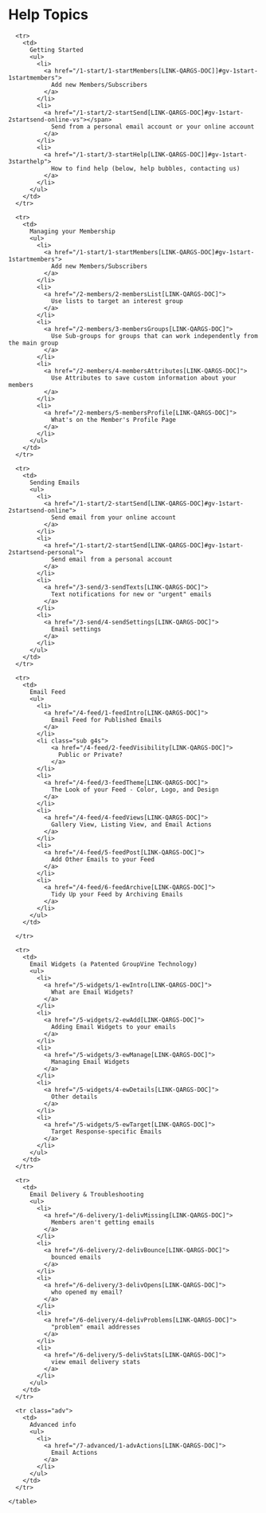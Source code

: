 # Help Topics

<div id="gv-service-help-topics">

  <div class="tocTable">
    <table style="width:100%">

      <tr>
        <td>
          Getting Started
          <ul>
            <li>
              <a href="/1-start/1-startMembers[LINK-QARGS-DOC]]#gv-1start-1startmembers">
                Add new Members/Subscribers
              </a>
            </li>
            <li>
              <a href="/1-start/2-startSend[LINK-QARGS-DOC]#gv-1start-2startsend-online-vs"></span>
                Send from a personal email account or your online account
              </a>
            </li>
            <li>
              <a href="/1-start/3-startHelp[LINK-QARGS-DOC]]#gv-1start-3starthelp">
                How to find help (below, help bubbles, contacting us)
              </a>
            </li>
          </ul>
        </td>
      </tr>

      <tr>
        <td>
          Managing your Membership
          <ul>
            <li>
              <a href="/1-start/1-startMembers[LINK-QARGS-DOC]#gv-1start-1startmembers">
                Add new Members/Subscribers
              </a>
            </li>
            <li>
              <a href="/2-members/2-membersList[LINK-QARGS-DOC]">
                Use lists to target an interest group
              </a>
            </li>
            <li>
              <a href="/2-members/3-membersGroups[LINK-QARGS-DOC]">
                Use Sub-groups for groups that can work independently from the main group
              </a>
            </li>
            <li>
              <a href="/2-members/4-membersAttributes[LINK-QARGS-DOC]">
                Use Attributes to save custom information about your members
              </a>
            </li>
            <li>
              <a href="/2-members/5-membersProfile[LINK-QARGS-DOC]">
                What's on the Member's Profile Page
              </a>
            </li>
          </ul>
        </td>
      </tr>

      <tr>
        <td>
          Sending Emails
          <ul>
            <li>
              <a href="/1-start/2-startSend[LINK-QARGS-DOC]#gv-1start-2startsend-online">
                Send email from your online account
              </a>
            </li>
            <li>
              <a href="/1-start/2-startSend[LINK-QARGS-DOC]#gv-1start-2startsend-personal">
                Send email from a personal account
              </a>
            </li>
            <li>
              <a href="/3-send/3-sendTexts[LINK-QARGS-DOC]">
                Text notifications for new or "urgent" emails
              </a>
            </li>
            <li>
              <a href="/3-send/4-sendSettings[LINK-QARGS-DOC]">
                Email settings
              </a>
            </li>
          </ul>
        </td>
      </tr>

      <tr>
        <td>
          Email Feed
          <ul>
            <li>
              <a href="/4-feed/1-feedIntro[LINK-QARGS-DOC]">
                Email Feed for Published Emails
              </a>
            </li>
            <li class="sub g4s">
                <a href="/4-feed/2-feedVisibility[LINK-QARGS-DOC]">
                  Public or Private?
                </a>
            </li>
            <li>
              <a href="/4-feed/3-feedTheme[LINK-QARGS-DOC]">
                The Look of your Feed - Color, Logo, and Design
              </a>
            </li>
            <li>
              <a href="/4-feed/4-feedViews[LINK-QARGS-DOC]">
                Gallery View, Listing View, and Email Actions
              </a>
            </li>
            <li>
              <a href="/4-feed/5-feedPost[LINK-QARGS-DOC]">
                Add Other Emails to your Feed
              </a>
            </li>
            <li>
              <a href="/4-feed/6-feedArchive[LINK-QARGS-DOC]">
                Tidy Up your Feed by Archiving Emails
              </a>
            </li>
          </ul>
        </td>
        
      </tr>

      <tr>
        <td>
          Email Widgets (a Patented GroupVine Technology)
          <ul>
            <li>
              <a href="/5-widgets/1-ewIntro[LINK-QARGS-DOC]">
                What are Email Widgets?
              </a>
            </li>
            <li>
              <a href="/5-widgets/2-ewAdd[LINK-QARGS-DOC]">
                Adding Email Widgets to your emails
              </a>
            </li>
            <li>
              <a href="/5-widgets/3-ewManage[LINK-QARGS-DOC]">
                Managing Email Widgets
              </a>
            </li>
            <li>
              <a href="/5-widgets/4-ewDetails[LINK-QARGS-DOC]">
                Other details
              </a>
            </li>
            <li>
              <a href="/5-widgets/5-ewTarget[LINK-QARGS-DOC]">
                Target Response-specific Emails
              </a>
            </li>
          </ul>
        </td>
      </tr>

      <tr>
        <td>
          Email Delivery & Troubleshooting
          <ul>
            <li>
              <a href="/6-delivery/1-delivMissing[LINK-QARGS-DOC]">
                Members aren't getting emails
              </a>
            </li>
            <li>
              <a href="/6-delivery/2-delivBounce[LINK-QARGS-DOC]">
                bounced emails
              </a>
            </li>
            <li>
              <a href="/6-delivery/3-delivOpens[LINK-QARGS-DOC]">
                who opened my email?
              </a>
            </li>
            <li>
              <a href="/6-delivery/4-delivProblems[LINK-QARGS-DOC]">
                "problem" email addresses
              </a>
            </li>
            <li>
              <a href="/6-delivery/5-delivStats[LINK-QARGS-DOC]">
                view email delivery stats
              </a>
            </li>
          </ul>
        </td>
      </tr>

      <tr class="adv">
        <td>
          Advanced info
          <ul>
            <li>
              <a href="/7-advanced/1-advActions[LINK-QARGS-DOC]">
                Email Actions
              </a>
            </li>
          </ul>
        </td>
      </tr>

    </table>
  </div>
</div>
